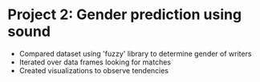 # Project 2: Gender prediction using sound
* Compared dataset using 'fuzzy' library to determine gender of writers
* Iterated over data frames looking for matches
* Created visualizations to observe tendencies
